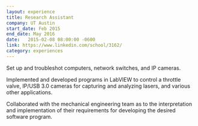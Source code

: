 ```yaml
---
layout: experience
title: Research Assistant
company: UT Austin
start_date: Feb 2015
end_date: May 2016
date:   2015-02-08 08:00:00 -0600
link: https://www.linkedin.com/school/3162/
category: experiences
---
```

Set up and troubleshot computers, network switches, and IP cameras.

Implemented and developed programs in LabVIEW to control a throttle valve, IP/USB 3.0 cameras for capturing and analyzing lasers, and various other applications.

Collaborated with the mechanical engineering team as to the interpretation and implementation of
their requirements for developing the desired software program.